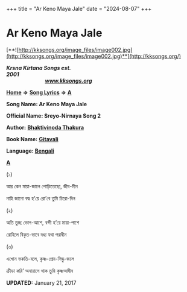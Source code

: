 +++
title = "Ar Keno Maya Jale"
date = "2024-08-07"
+++

# Ar Keno Maya Jale
[**![http://kksongs.org/image_files/image002.jpg](http://kksongs.org/image_files/image002.jpg)**](http://kksongs.org/)

**_Krsna Kirtana Songs est. 2001_**                                                                                                                                                 **_www.kksongs.org_**

**[Home](http://kksongs.org/)** **⇒** **[Song Lyrics](http://kksongs.org/lyrics.html)** **⇒** **[A](http://kksongs.org/songs/song_a.html)**

**Song Name: Ar Keno Maya Jale**

**Official Name: Sreyo-Nirnaya Song 2**

**Author:** [**Bhaktivinoda Thakura**](http://kksongs.org/authors/list/bhaktivinoda.html)

**Book Name:** **[Gitavali](http://kksongs.org/authors/literature/gitavali.html)**

**Language: [Bengali](http://kksongs.org/language/list/bengali.html)**

**[A](http://kksongs.org/songs/a/arkenomayajale.html)**

(১)

আর কেন মায়া-জালে পোড়িতেছো, জীব-মীন

নাহি জানো বদ্ধ হ’য়ে রো’বে তুমি চিরো-দিন

(২)

অতি তুচ্ছ ভোগ-আশে, বন্দী হ’য়ে মায়া-পাশে

রোহিলে বিকৃত-ভাবে দণ্ড্য যথা পরাধীন

(৩)

এখোন ভকতি-বলে, কৃষ্ণ-প্রেম-সিন্ধু-জলে

ক্রীডা করি’ অনায়াসে থাক তুমি কৃষ্ণআধীন

**UPDATED:** January 21, 2017